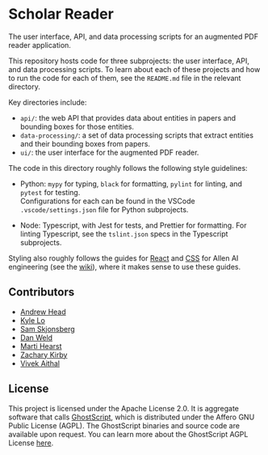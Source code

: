 # Scholar Reader

The user interface, API, and data processing scripts for an 
augmented PDF reader application.

This repository hosts code for three subprojects: the user 
interface, API, and data processing scripts.  To learn about 
each of these projects and how to run the code for each of 
them, see the `README.md` file in the relevant directory.

Key directories include:

* `api/`: the web API that provides data about entities in 
papers and bounding boxes for those entities.
* `data-processing/`: a set of data processing scripts that 
extract entities and their bounding boxes from papers.
* `ui/`: the user interface for the augmented PDF reader.

The code in this directory roughly follows the following 
style guidelines:

* Python: `mypy` for typing, `black` for formatting, 
`pylint` for linting, and `pytest` for testing.  
Configurations for each can be found in the VSCode 
`.vscode/settings.json` file for Python subprojects.

* Node: Typescript, with Jest for tests, and Prettier for 
formatting. For linting Typescript, see the `tslint.json` 
specs in the Typescript subprojects.

Styling also roughly follows the guides for
[React](https://github.com/allenai/wiki/wiki/React-Style-Guide) 
and 
[CSS](https://github.com/allenai/wiki/wiki/CSS-Style-Guide) 
for Allen AI engineering (see the 
[wiki](https://github.com/allenai/wiki/wiki/Getting-Started)), 
where it makes sense to use these guides.

## Contributors

* [Andrew Head](mailto:andrew.head@berkeley.edu)
* [Kyle Lo](mailto:kylel@allenai.org)
* [Sam Skjonsberg](mailto:sams@allenai.org)
* [Dan Weld](mailto:danw@allenai.org)
* [Marti Hearst](mailto:hearst@berkeley.edu)
* [Zachary Kirby](mailto:zkirby@berkeley.edu)
* [Vivek Aithal](mailto:vivek_aithal@berkeley.edu)

## License

This project is licensed under the Apache License 2.0.  It
is aggregate software that calls
[GhostScript](https://ghostscript.com/), which is
distributed under the Affero GNU Public License (AGPL). The
GhostScript binaries and source code are available upon
request. You can learn more about the GhostScript AGPL
License [here](https://ghostscript.com/license).
